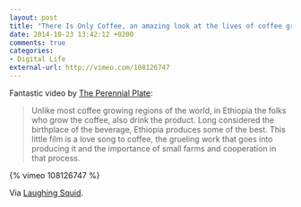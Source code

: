 ```yaml
---
layout: post
title: "There Is Only Coffee, an amazing look at the lives of coffee growers in Ethiopia"
date: 2014-10-23 13:42:12 +0200
comments: true
categories: 
- Digital Life
external-url: http://vimeo.com/108126747
---
```


Fantastic video by [The Perennial Plate](http://www.theperennialplate.com/):

> Unlike most coffee growing regions of the world, in Ethiopia the folks who grow the coffee, also drink the product. Long considered the birthplace of the beverage, Ethiopia produces some of the best. This little film is a love song to coffee, the grueling work that goes into producing it and the importance of small farms and cooperation in that process.

{% vimeo 108126747 %}

Via [Laughing Squid](http://laughingsquid.com/a-fascinating-look-at-coffee-growers-in-ethiopia/).